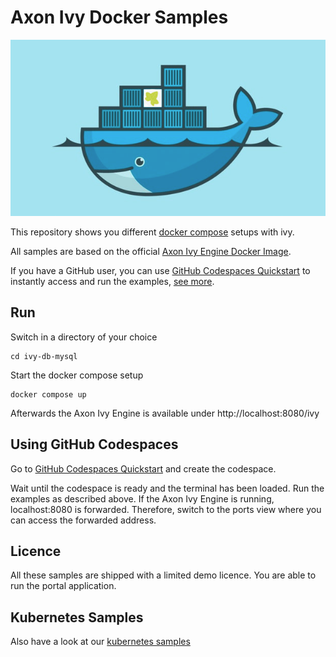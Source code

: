 # Axon Ivy Docker Samples

![Axon Ivy Engine on Docker](axonivy-engine-on-docker.png)

This repository shows you different [docker compose](https://docs.docker.com/compose/) setups with ivy.

All samples are based on the official [Axon Ivy Engine Docker Image](https://hub.docker.com/r/axonivy/axonivy-engine/).

If you have a GitHub user, you can use [GitHub Codespaces Quickstart](https://github.com/codespaces/new?skip_quickstart=true&machine=standardLinux32gb&repo=138610969&ref=master&devcontainer_path=.devcontainer%2Fdevcontainer.json&geo=EuropeWest) to instantly access and run the examples, [see more](#using-github-codespaces).

## Run

Switch in a directory of your choice

    cd ivy-db-mysql

Start the docker compose setup

    docker compose up
    
Afterwards the Axon Ivy Engine is available under http://localhost:8080/ivy

## Using GitHub Codespaces

Go to [GitHub Codespaces Quickstart](https://github.com/codespaces/new?skip_quickstart=true&machine=standardLinux32gb&repo=138610969&ref=master&devcontainer_path=.devcontainer%2Fdevcontainer.json&geo=EuropeWest) and create the codespace.

Wait until the codespace is ready and the terminal has been loaded. Run the examples as described above. If the Axon Ivy Engine is running, localhost:8080 is forwarded. Therefore, switch to the ports view where you can access the forwarded address.

## Licence

All these samples are shipped with a limited demo licence. You are able to run the portal application.

## Kubernetes Samples

Also have a look at our [kubernetes samples](https://github.com/axonivy/kubernetes-samples)